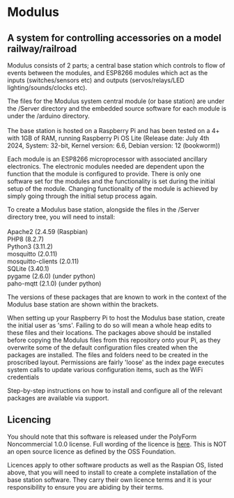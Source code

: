 <h1>Modulus</h1>
<h2>A system for controlling accessories on a model railway/railroad</h2>
<p>
Modulus consists of 2 parts; a central base station which controls to flow of events between the modules, and ESP8266 modules which act as the inputs (switches/sensors etc) and outputs (servos/relays/LED lighting/sounds/clocks etc).
</p>
<p>
The files for the Modulus system central module (or base station) are under the /Server directory and the embedded source software for each module is under the /arduino directory.
<br /><br />
The base station is hosted on a Raspberry Pi and has been tested on a 4+ with 1GB of RAM, running Raspberry Pi OS Lite
(Release date: July 4th 2024, System: 32-bit, Kernel version: 6.6, Debian version: 12 (bookworm))
</p>
<p>
Each module is an ESP8266 microprocessor with associated ancillary electronics. The electronic modules needed are dependent upon the function that the module is configured to provide. There is only one software set for the modules and the functionality is set during the initial setup of the module. Changing functionality of the module is achieved by simply going through the initial setup process again.
<p>
To create a Modulus base station, alongside the files in the /Server directory tree, you will need to install:
<br /><br />
Apache2 (2.4.59 (Raspbian)<br />
PHP8 (8.2.7)<br />
Python3 (3.11.2)<br />
mosquitto (2.0.11)<br />
mosquitto-clients (2.0.11)<br />
SQLite (3.40.1)<br />
pygame (2.6.0) (under python)<br />
paho-mqtt (2.1.0) (under python)<br />
<p>
The versions of these packages that are known to work in the context of the Modulus base station are shown within the brackets.
</p>
When setting up your Raspberry Pi to host the Modulus base station, create the initial user as 'sms'. Failing to do so will mean a whole heap edits to these files and their locations. The packages above should be installed before copying the Modulus files from this repository onto your Pi, as they overwrite some of the default configuration files created when the packages are installed. The files and folders need to be created in the proscribed layout. Permissions are fairly 'loose' as the index page executes system calls to update various configuration items, such as the WiFi credentials
</p>
<p>
Step-by-step instructions on how to install and configure all of the relevant packages are available via support.
</p>
<h2>Licencing</h2>
<p>
You should note that this software is released under the PolyForm Noncommercial 1.0.0 license. Full wording of the licence is <a href='https://github.com/polyformproject/polyform-licenses/blob/1.0.0/PolyForm-Noncommercial-1.0.0.md'>here</a>. This is NOT an open source licence as defined by the OSS Foundation.
</p>
<p>
Licences apply to other software products as well as the Raspian OS, listed above, that you will need to install to create a complete installation of the base station software. They carry their own licence terms and it is your responsibility to ensure you are abiding by their terms.
</p>
